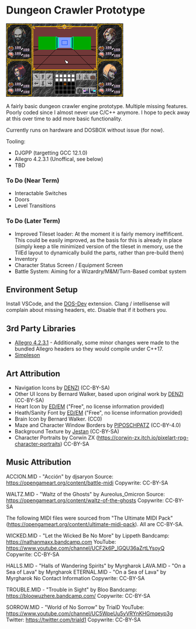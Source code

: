 # Dungeon Crawler Prototype

![Untitled](https://github.com/ArtificialRaccoon/DOSDungeonCrawlerPrototype/blob/main/screenshot.png)

A fairly basic dungeon crawler engine prototype.  Multiple missing features.  Poorly coded since I almost never use C/C++ anymore.  I hope to peck away at this over time to add more basic functionality.

Currently runs on hardware and DOSBOX without issue (for now).  

Tooling:
- DJGPP (targetting GCC 12.1.0)
- Allegro 4.2.3.1 (Unoffical, see below)
- TBD

### To Do (Near Term)

- Interactable Switches
- Doors
- Level Transitions

### To Do (Later Term)

- Improved Tileset loader:  At the moment it is fairly memory ineffificent.  This could be easily improved, as the basis for this is already in place (simply keep a tile minimized version of the tileset in memory, use the TilEd layout to dynamically build the parts, rather than pre-build them)
- Inventory
- Character Status Screen / Equipment Screen
- Battle System: Aiming for a Wizardry/M&M/Turn-Based combat system

## Environment Setup

Install VSCode, and the [DOS-Dev](https://marketplace.visualstudio.com/items?itemName=badlogicgames.dos-dev) extension.  Clang / intellisense will complain about missing headers, etc.  Disable that if it bothers you.

## 3rd Party Libraries

- [Allegro 4.2.3.1](https://github.com/ArtificialRaccoon/allegro-4.2-xc) - Additionally, some minor changes were made to the bundled Allegro headers so they would compile under C++17.
- [Simpleson](https://github.com/gregjesl/simpleson)

## Art Attribution

- Navigation Icons by [DENZI](http://www3.wind.ne.jp/DENZI/diary/)  (CC-BY-SA)
- Other UI Icons by Bernard Walker, based upon original work by [DENZI](http://www3.wind.ne.jp/DENZI/diary/)  (CC-BY-SA)
- Heart Icon by [ED/EM](https://edslashem.itch.io/rpg-pixel-art-assets-1) ("Free", no license information provided)
- Heath/Sanity Font by [ED/EM](https://edslashem.itch.io/rpg-pixel-art-assets-1) ("Free", no license information provided)
- Brain Icon by Bernard Walker.  (CC0)
- Maze and Character Window Borders by [PIPOSCHPATZ](https://piposchpatz.itch.io/ui-borders-art-deco-pixel-art) (CC-BY-4.0)
- Background Texture by [Jestan](https://opengameart.org/content/pixel-texture-pack) (CC-BY-SA)
- Character Portraits by Corwin ZX (https://corwin-zx.itch.io/pixelart-rpg-character-portraits) CC-BY-SA

## Music Attribution

ACCION.MID - "Acción" by djsaryon
Source: https://opengameart.org/content/battle-midi
Copywrite:  CC-BY-SA

WALTZ.MID - "Waltz of the Ghosts" by Aureolus_Omicron
Source: https://opengameart.org/content/waltz-of-the-ghosts
Copywrite:  CC-BY-SA


The following MIDI files were sourced from "The Ultimate MIDI Pack" (https://opengameart.org/content/ultimate-midi-pack).  All are CC-BY-SA.

WICKED.MID - "Let the Wicked Be No More" by Lippeth
Bandcamp: https://nathanmaxx.bandcamp.com
YouTube: https://www.youtube.com/channel/UCF2k6P_IGQU36aZrtLYsoyQ
Copywrite:  CC-BY-SA

HALLS.MID - "Halls of Wandering Spirits" by Myrgharok
LAVA.MID - "On a Sea of Lava" by Myrgharok
ETERNAL.MID - "On a Sea of Lava" by Myrgharok
No Contact Information
Copywrite:  CC-BY-SA

TROUBLE.MID - "Trouble in Sight" by Bloo
Bandcamp: https://bloowuzhere.bandcamp.com/
Copywrite:  CC-BY-SA

SORROW.MID - "World of No Sorrow" by TrialD
YouTube: https://www.youtube.com/channel/UC5WpeUu5yVRYnKHGmqeyp3g
Twitter: https://twitter.com/triald1
Copywrite:  CC-BY-SA
